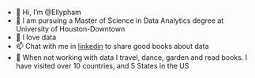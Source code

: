 - 👋 Hi, I’m @Ellypham
- 🌱 I am pursuing a Master of Science in Data Analytics degree at University of Houston-Downtown
- 👀 I love data
- 📫 Chat with me in [linkedin](https://www.linkedin.com/in/elly-pham-15018193/) to share good books about data
- 💞️ When not working with data I travel, dance, garden and read books. I have visited over 10 countries, and 5 States in the US
<!---
Ellypham92/Ellypham92 is a ✨ special ✨ repository because its `README.md` (this file) appears on your GitHub profile.
You can click the Preview link to take a look at your changes.
--->
